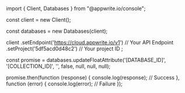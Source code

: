 import { Client,  Databases } from "@appwrite.io/console";

const client = new Client();

const databases = new Databases(client);

client
    .setEndpoint('https://cloud.appwrite.io/v1') // Your API Endpoint
    .setProject('5df5acd0d48c2') // Your project ID
;

const promise = databases.updateFloatAttribute('[DATABASE_ID]', '[COLLECTION_ID]', '', false, null, null, null);

promise.then(function (response) {
    console.log(response); // Success
}, function (error) {
    console.log(error); // Failure
});